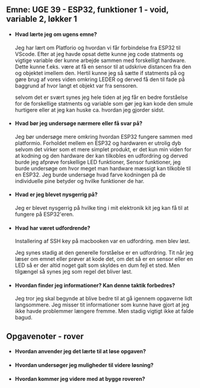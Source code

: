 ## Emne: UGE 39 - ESP32, funktioner 1 - void, variable 2, løkker 1

* #### Hvad lærte jeg om ugens emne? 

    Jeg har lært om Platforio og hvordan vi får forbindelse fra ESP32 til VScode. Efter at jeg havde opsat dette kunne jeg code statments og vigtige variable der kunne arbejde sammen med forskelligt hardware. Dette kunne f.eks. være at få en sensor til at udskrive distancen fra den og objektet imellem den. Hertil kunne jeg så sætte if statments på og gøre brug af vores viden omkring LEDER og derved få den til fade på baggrund af hvor langt et objekt var fra sensoren. 

    selvom det er svært synes jeg hele tiden at jeg får en bedre forståelse for de forskellige statments og variable som gør jeg kan kode den smule hurtigere eller at jeg kan huske ca. hvordan jeg gjorder sidst.  

* #### Hvad bør jeg undersøge nærmere eller få svar på? 

    Jeg bør undersøge mere omkring hvordan ESP32 fungere sammen med platformio. Forholdet mellem en ESP32 og hardwaren er utrolig dyb selvom det virker som et mere simplet produkt, er det kun min viden for at kodning og den hardware der kan tilkobles en udfordring og derved burde jeg afprøve forskellige LED funktioner, Sensor funktioner, jeg burde undersøge om hvor meget man hardware mæssigt kan tilkoble til en ESP32. Jeg burde undersøge hvad farve kodningen på de individuelle pine betyder og hvilke funktioner de har. 

* #### Hvad er jeg blevet nysgerrig på? 

    Jeg er blevet nysgerrig på hvilke ting i mit elektronik kit jeg kan få til at fungere på ESP32'eren. 

* #### Hvad har været udfordrende? 

    Installering af SSH key på macbooken var en udfordring. men blev løst.

    Jeg synes stadig at den generelle forståelse er en udfordring. Tit når jeg læser om emnet eller prøver at kode det, om det så er en sensor eller en LED så er der altid noget galt som skyldes en dum fejl et sted. Men tilgængel så synes jeg som regel det bliver løst. 

* #### Hvordan finder jeg informationer? Kan denne taktik forbedres?

    Jeg tror jeg skal begynde at blive bedre til at gå igennem opgaverne lidt langsommere. Jeg misser tit informationer som kunne have gjort at jeg ikke havde problemmer længere fremme. Men stadig vigtigt ikke at falde bagud. 

## Opgavenoter - rover

* #### Hvordan anvender jeg det lærte til at løse opgaven? 

    

* #### Hvordan undersøger jeg muligheder til videre løsning?

* #### Hvordan kommer jeg videre med at bygge roveren? 